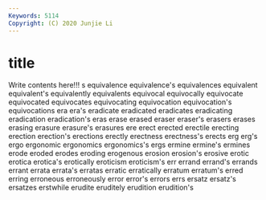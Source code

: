 ```yaml
---
Keywords: 5114
Copyright: (C) 2020 Junjie Li
---
```


# title

Write contents here!!!
s 
equivalence 
equivalence's 
equivalences 
equivalent
equivalent's 
equivalently 
equivalents 
equivocal 
equivocally 
equivocate 
equivocated 
equivocates 
equivocating 
equivocation
equivocation's 
equivocations 
era 
era's 
eradicate 
eradicated 
eradicates 
eradicating 
eradication 
eradication's
eras 
erase 
erased 
eraser 
eraser's 
erasers 
erases 
erasing 
erasure 
erasure's
erasures 
ere 
erect 
erected 
erectile 
erecting 
erection 
erection's 
erections 
erectly
erectness 
erectness's 
erects 
erg 
erg's 
ergo 
ergonomic 
ergonomics 
ergonomics's 
ergs
ermine 
ermine's 
ermines 
erode 
eroded 
erodes 
eroding 
erogenous 
erosion 
erosion's
erosive 
erotic 
erotica 
erotica's 
erotically 
eroticism 
eroticism's 
err 
errand 
errand's
errands 
errant 
errata 
errata's 
erratas 
erratic 
erratically 
erratum 
erratum's 
erred
erring 
erroneous 
erroneously 
error 
error's 
errors 
errs 
ersatz 
ersatz's 
ersatzes
erstwhile 
erudite 
eruditely 
erudition 
erudition's 
